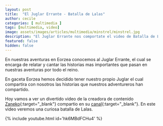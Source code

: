 ```yaml
---
layout: post
title:  "El Juglar Errante - Batalla de Lalas"
author: cecile
categories: [ multimedia ]
tags: [multimedia, video]
image: assets/images/articles/multimedia/minstrel/minstrel.jpg
description: "El Juglar Errante nos comportate el video de Batalla de Lalas."
featured: false
hidden: false
---
```

En nuestras aventuras en Eorzea conocemos al Juglar Errante, el cual se encarga de relatar y cantar las historias mas importantes que pasan en nuestras aventuras por todo el reino. 

En gaceta Eorzea hemos decidido tener nuestro propio Juglar el cual compartira con nosotros las historias que nuestros adventureros han compartido.

Hoy vamos a ver un divertido video de la creadora de contenido [Zaneko](https://twitter.com/zanekonpu){:target="_blank"} compartio en su [canal](https://www.youtube.com/c/ZANEKONPU/featured){:target="_blank"}. En este video veremos una curiosa batalla de Lalas.

{% include youtube.html id='hk6MBdFCHu4' %}

